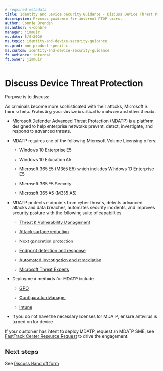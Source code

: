 ```yaml
---
# required metadata
title: Identity and Device Security Guidance - Discuss Device Threat Protection
description: Process guidance for internal FTOP users.
author: Connie Brenden
ms.author: v-conbre
manager: jimmuir
ms.date: 5/8/2020
ms.topic: identity-and-device-security-guidance
ms.prod: non-product-specific
ms.custom: identity-and-device-security-guidance
ft.audience: internal
ft.owner: jimmuir
---
```

# Discuss Device Threat Protection

Purpose is to discuss:

As criminals become more sophisticated with their attacks, Microsoft is here to help. Protecting your device is critical to malware and other threats.

- Microsoft Defender Advanced Threat Protection (MDATP) is a platform designed to help enterprise networks prevent, detect, investigate, and respond to advanced
    threats.

- MDATP requires one of the following Microsoft Volume Licensing offers:

    - Windows 10 Enterprise E5

    - Windows 10 Education A5

    - Microsoft 365 E5 (M365 E5) which includes Windows 10 Enterprise E5

    - Microsoft 365 E5 Security

    - Microsoft 365 A5 (M365 A5)

-   MDATP protects endpoints from cyber threats, detects advanced attacks and
    data breaches, automates security incidents, and improves security posture
    with the following suite of capabilities

    - [Threat & Vulnerability Management](https://docs.microsoft.com/en-us/windows/security/threat-protection/#tvm)

    - [Attack surface reduction](https://docs.microsoft.com/en-us/windows/security/threat-protection/#asr)

    - [Next generation protection](https://docs.microsoft.com/en-us/windows/security/threat-protection/#ngp)

    - [Endpoint detection and response](https://docs.microsoft.com/en-us/windows/security/threat-protection/#edr)

    - [Automated investigation and remediation](https://docs.microsoft.com/en-us/windows/security/threat-protection/#ai)

    - [Microsoft Threat Experts](https://docs.microsoft.com/en-us/windows/security/threat-protection/#mte)

-   Deployment methods for MDATP include

    - [GPO](https://docs.microsoft.com/en-us/windows/security/threat-protection/microsoft-defender-atp/configure-endpoints-gp#onboard-machines-using-group-policy)

    - [Configuration Manager](https://docs.microsoft.com/en-us/windows/security/threat-protection/microsoft-defender-atp/configure-endpoints-sccm)

    - [Intune](https://docs.microsoft.com/en-us/mem/intune/protect/advanced-threat-protection)

- If you do not have the necessary licenses for MDATP, ensure antivirus is turned on for device

If your customer has intent to deploy MDATP, request an MDATP SME, see [FastTrack Center Resource Request](https://aka.ms/ftcresourcerequest) to drive the engagement.

## Next steps

See [Discuss Hand off form](discuss-hand-off-form.md)
